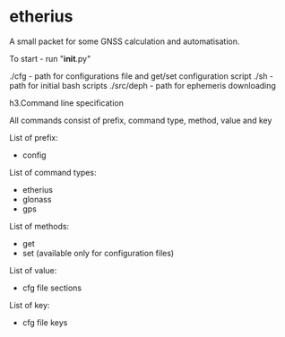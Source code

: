 # etherius
A small packet for some GNSS calculation and automatisation.

To start - run "__init__.py"

./cfg      - path for configurations file and get/set configuration script
./sh       - path for initial bash scripts
./src/deph - path for ephemeris downloading

h3.Command line specification

All commands consist of prefix, command type, method, value and key

List of prefix:
- config

List of command types:
- etherius
- glonass
- gps

List of methods:
- get
- set (available only for configuration files)
 
List of value:
- cfg file sections

List of key:
- cfg file keys